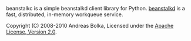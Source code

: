 beanstalkc is a simple beanstalkd client library for
Python. [beanstalkd](http://kr.github.com/beanstalkd/) is a fast,
distributed, in-memory workqueue service.

Copyright (C) 2008-2010 Andreas Bolka, Licensed under the [Apache License,
Version 2.0](http://www.apache.org/licenses/LICENSE-2.0).
